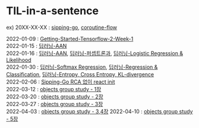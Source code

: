# TIL-in-a-sentence
ex) 20XX-XX-XX : [sipping-go](https://github.com/ko-ing/sipping-go), [coroutine-flow](https://grizzled-saxophone-561.notion.site/6-Asynchronous-Flow-89753b90c86f4c71a452fd7514840803)

2022-01-09 : [Getting-Started-Tensorflow-2-Week-1](https://www.coursera.org/learn/getting-started-with-tensor-flow2/supplement/pfRcL/google-colab-resources)  
2022-01-15 : [딥러닝-AAN](https://www.youtube.com/watch?v=PyzBX93icz0&list=PL_iJu012NOxdDZEygsVG4jS8srnSdIgdn&index=5)  
2022-01-16 : [딥러닝-AAN](https://www.youtube.com/watch?v=2726YGYuRvU&list=PL_iJu012NOxdDZEygsVG4jS8srnSdIgdn&index=6), [딥러닝-퍼셉트론과](https://www.youtube.com/watch?v=sDkFJD3UQyY&list=PL_iJu012NOxdDZEygsVG4jS8srnSdIgdn&index=7), [딥러닝-Logistic Regression & Likelihood](https://www.youtube.com/watch?v=CzeOFc9ngwo&list=PL_iJu012NOxdDZEygsVG4jS8srnSdIgdn&index=8)  
2022-01-30 : [딥러닝-Softmax Regression](https://www.youtube.com/watch?v=NKFT3MnghJc&list=PL_iJu012NOxdDZEygsVG4jS8srnSdIgdn&index=9), [딥러닝-Regression & Classification](https://www.youtube.com/watch?v=gNRIUpjidJI&list=PL_iJu012NOxdDZEygsVG4jS8srnSdIgdn&index=10), [딥러닝-Entropy, Cross Entropy, KL-divergence](https://www.youtube.com/watch?v=z1k8HVU4Mxc&list=PL_iJu012NOxdDZEygsVG4jS8srnSdIgdn&index=11)  
2022-02-06 : [Sipping-Go RCA 없이 react init](https://github.com/ko-ing/sipping-go)  
2022-03-12 : [objects group study - 1장](https://github.com/ko-ing/objects-group-study)  
2022-03-20 : [objects group study - 2장](https://github.com/ko-ing/objects-group-study)  
2022-03-27 : [objects group study - 3장](https://github.com/ko-ing/objects-group-study)  
2022-04-03 : [objects group study - 3,4장](https://github.com/ko-ing/objects-group-study) 
2022-04-10 : [objects group study - 5장](https://github.com/ko-ing/objects-group-study)
